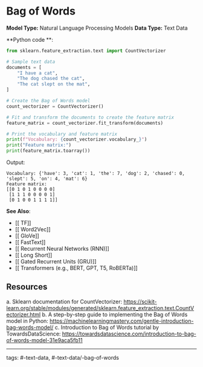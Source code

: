 #  Bag of Words
**Model Type:**  Natural Language Processing Models
**Data Type:**  Text Data

**Python code **:


```python
from sklearn.feature_extraction.text import CountVectorizer

# Sample text data
documents = [
    "I have a cat",
    "The dog chased the cat",
    "The cat slept on the mat",
]

# Create the Bag of Words model
count_vectorizer = CountVectorizer()

# Fit and transform the documents to create the feature matrix
feature_matrix = count_vectorizer.fit_transform(documents)

# Print the vocabulary and feature matrix
print(f"Vocabulary: {count_vectorizer.vocabulary_}")
print("Feature matrix:")
print(feature_matrix.toarray())
```

Output:

```
Vocabulary: {'have': 3, 'cat': 1, 'the': 7, 'dog': 2, 'chased': 0, 'slept': 5, 'on': 4, 'mat': 6}
Feature matrix:
[[0 1 0 1 0 0 0 0]
 [1 1 1 0 0 0 0 1]
 [0 1 0 0 1 1 1 1]]
```


**See Also**:

- [[ TF]]
- [[ Word2Vec]]
- [[ GloVe]]
- [[ FastText]]
- [[ Recurrent Neural Networks (RNN)]]
- [[ Long Short]]
- [[ Gated Recurrent Units (GRU)]]
- [[ Transformers (e.g., BERT, GPT, T5, RoBERTa)]]
## Resources

a. Sklearn documentation for CountVectorizer:
https://scikit-learn.org/stable/modules/generated/sklearn.feature_extraction.text.CountVectorizer.html
b. A step-by-step guide to implementing the Bag of Words model in Python:
https://machinelearningmastery.com/gentle-introduction-bag-words-model/
c. Introduction to Bag of Words tutorial by TowardsDataScience:
https://towardsdatascience.com/introduction-to-bag-of-words-model-31e9aca5fb11


---
tags: #-text-data, #-text-data/-bag-of-words
